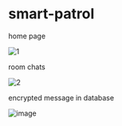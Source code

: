 # smart-patrol

home page

![1](https://user-images.githubusercontent.com/31854840/133444857-7e6597c5-8b92-445e-949c-5902f700c1f6.png)

room chats

![2](https://user-images.githubusercontent.com/31854840/133445016-f671a11a-680b-437e-bae3-aea0af61e1be.png)

encrypted message in database

![image](https://user-images.githubusercontent.com/31854840/133450146-9b41efce-df65-42ee-b7dd-f8d4bbb88f3f.png)
